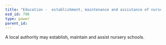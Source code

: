 ```yaml
---
title: "Education -  establishment, maintenance and assistance of nursery schools"
esd_id: 796
type: power
parent_id:  
---
```


A local authority may establish, maintain and assist nursery schools.

